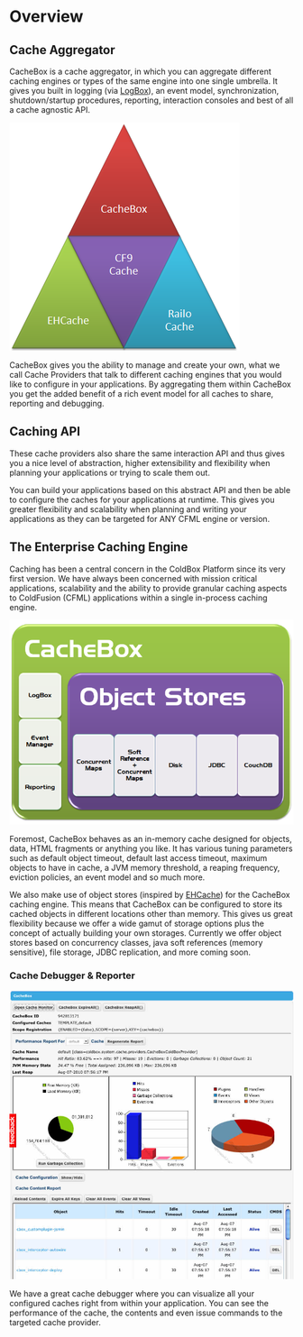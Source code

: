 # Overview

## Cache Aggregator

CacheBox is a cache aggregator, in which you can aggregate different caching engines or types of the same engine into one single umbrella. It gives you built in logging \(via [LogBox](http://logbox.ortusbooks.com)\), an event model, synchronization, shutdown/startup procedures, reporting, interaction consoles and best of all a cache agnostic API.

![](../../.gitbook/assets/intro_cacheboxtriangle.png)

CacheBox gives you the ability to manage and create your own, what we call Cache Providers that talk to different caching engines that you would like to configure in your applications. By aggregating them within CacheBox you get the added benefit of a rich event model for all caches to share, reporting and debugging.

## Caching API

These cache providers also share the same interaction API and thus gives you a nice level of abstraction, higher extensibility and flexibility when planning your applications or trying to scale them out.

You can build your applications based on this abstract API and then be able to configure the caches for your applications at runtime. This gives you greater flexibility and scalability when planning and writing your applications as they can be targeted for ANY CFML engine or version.

## The Enterprise Caching Engine

Caching has been a central concern in the ColdBox Platform since its very first version. We have always been concerned with mission critical applications, scalability and the ability to provide granular caching aspects to ColdFusion \(CFML\) applications within a single in-process caching engine.

![](../../.gitbook/assets/intro_objectstores.png)

Foremost, CacheBox behaves as an in-memory cache designed for objects, data, HTML fragments or anything you like. It has various tuning parameters such as default object timeout, default last access timeout, maximum objects to have in cache, a JVM memory threshold, a reaping frequency, eviction policies, an event model and so much more.

We also make use of object stores \(inspired by [EHCache](http://ehcache.org)\) for the CacheBox caching engine. This means that CacheBox can be configured to store its cached objects in different locations other than memory. This gives us great flexibility because we offer a wide gamut of storage options plus the concept of actually building your own storages. Currently we offer object stores based on concurrency classes, java soft references \(memory sensitive\), file storage, JDBC replication, and more coming soon.

### Cache Debugger & Reporter

![](../../.gitbook/assets/intro_cachemonitor.jpg)

We have a great cache debugger where you can visualize all your configured caches right from within your application. You can see the performance of the cache, the contents and even issue commands to the targeted cache provider.

